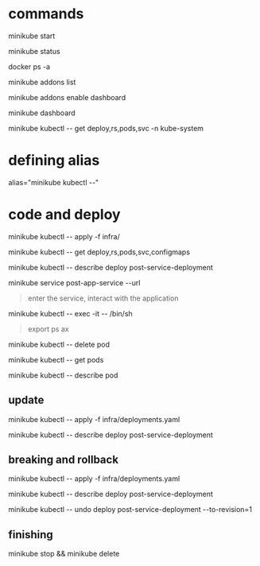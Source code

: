 # commands

minikube start

minikube status

docker ps -a

minikube addons list

minikube addons enable dashboard

minikube dashboard

minikube kubectl -- get deploy,rs,pods,svc -n kube-system

# defining alias
alias="minikube kubectl --"

# code and deploy
minikube kubectl -- apply -f infra/

minikube kubectl -- get deploy,rs,pods,svc,configmaps

minikube kubectl -- describe deploy post-service-deployment

minikube service post-app-service --url
> enter the service, interact with the application

minikube kubectl -- exec -it <pod-name-here> -- /bin/sh
> export
> ps ax

minikube kubectl -- delete pod <pod-name-here>

minikube kubectl -- get pods

minikube kubectl -- describe pod <new-pod-name-here>

## update

minikube kubectl -- apply -f infra/deployments.yaml

minikube kubectl -- describe deploy post-service-deployment


## breaking and rollback

minikube kubectl -- apply -f infra/deployments.yaml

minikube kubectl -- describe deploy post-service-deployment

minikube kubectl -- undo deploy post-service-deployment --to-revision=1

## finishing

minikube stop && minikube delete
